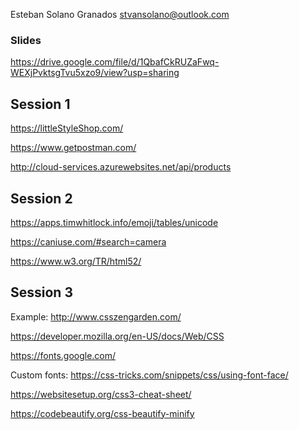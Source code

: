 
Esteban Solano Granados
stvansolano@outlook.com

### Slides
https://drive.google.com/file/d/1QbafCkRUZaFwq-WEXjPvktsgTvu5xzo9/view?usp=sharing

## Session 1
https://littleStyleShop.com/

https://www.getpostman.com/

http://cloud-services.azurewebsites.net/api/products

## Session 2

https://apps.timwhitlock.info/emoji/tables/unicode

https://caniuse.com/#search=camera

https://www.w3.org/TR/html52/

## Session 3
Example: http://www.csszengarden.com/

https://developer.mozilla.org/en-US/docs/Web/CSS

https://fonts.google.com/

Custom fonts:
https://css-tricks.com/snippets/css/using-font-face/

https://websitesetup.org/css3-cheat-sheet/

https://codebeautify.org/css-beautify-minify